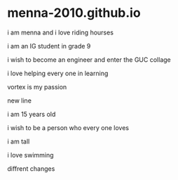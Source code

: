 # menna-2010.github.io
 i am menna and i love riding hourses
 
i am an IG student in grade 9

i wish to become an engineer and enter the GUC collage 

i love helping every one in learning 

vortex is my passion

new line 

i am 15 years old

i wish to be a person who every one loves 

i am tall 

i love swimming 

diffrent changes 
